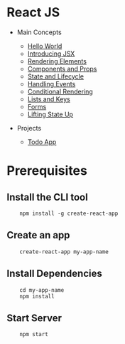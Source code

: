 # React JS

* Main Concepts
    * [Hello World](01_HelloWorld)
    * [Introducing JSX](02_JSX)
    * [Rendering Elements](03_Rendering_Elements)
    * [Components and Props](04_Components_Props)
    * [State and Lifecycle](05_State_Lifecycle)
    * [Handling Events](06_Handling_Events)
    * [Conditional Rendering](07_Conditional_Render)
    * [Lists and Keys](08_Lists_Keys)
    * [Forms](09_Forms)
    * [Lifting State Up](10_Lifting_State_Up)

* Projects
    * [Todo App](Projects/01_Todo_App)


# Prerequisites

## Install the CLI tool
```
    npm install -g create-react-app
```

## Create an app
```
    create-react-app my-app-name
```

## Install Dependencies
```
    cd my-app-name
    npm install
```

## Start Server
```
    npm start
```
